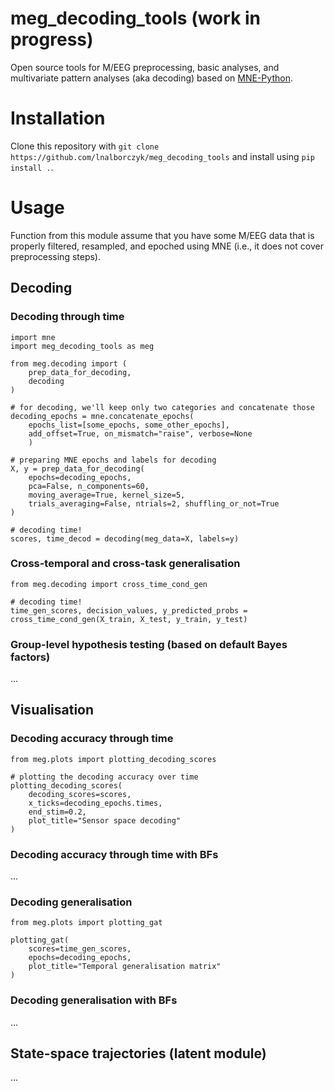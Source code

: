 # meg_decoding_tools (work in progress)

Open source tools for M/EEG preprocessing, basic analyses, and multivariate pattern analyses (aka decoding) based on [MNE-Python](https://mne.tools/stable/index.html).

# Installation

<!--

Clone this repository with `git clone https://github.com/lnalborczyk/meg_decoding_tools` and install using `python setup.py install` or `python setup.py develop` (creating symlinks to the source directory instead of installing locally).

Or install directly from Github with `pip install git+https://github.com/lnalborczyk/meg_decoding_tools.git``.

-->

Clone this repository with `git clone https://github.com/lnalborczyk/meg_decoding_tools` and install using `pip install .`.

# Usage

Function from this module assume that you have some M/EEG data that is properly filtered, resampled, and epoched using MNE (i.e., it does not cover preprocessing steps).

## Decoding

### Decoding through time

```
import mne
import meg_decoding_tools as meg

from meg.decoding import (
    prep_data_for_decoding,
    decoding
)

# for decoding, we'll keep only two categories and concatenate those
decoding_epochs = mne.concatenate_epochs(
    epochs_list=[some_epochs, some_other_epochs],
    add_offset=True, on_mismatch="raise", verbose=None
    )

# preparing MNE epochs and labels for decoding
X, y = prep_data_for_decoding(
    epochs=decoding_epochs,
    pca=False, n_components=60,
    moving_average=True, kernel_size=5,
    trials_averaging=False, ntrials=2, shuffling_or_not=True
)

# decoding time!
scores, time_decod = decoding(meg_data=X, labels=y)
```

### Cross-temporal and cross-task generalisation

```
from meg.decoding import cross_time_cond_gen

# decoding time!
time_gen_scores, decision_values, y_predicted_probs = cross_time_cond_gen(X_train, X_test, y_train, y_test)
```

### Group-level hypothesis testing (based on default Bayes factors)

...

## Visualisation

### Decoding accuracy through time

```
from meg.plots import plotting_decoding_scores

# plotting the decoding accuracy over time
plotting_decoding_scores(
    decoding_scores=scores,
    x_ticks=decoding_epochs.times,
    end_stim=0.2,
    plot_title="Sensor space decoding"
)
```

### Decoding accuracy through time with BFs

...

### Decoding generalisation

```
from meg.plots import plotting_gat

plotting_gat(
    scores=time_gen_scores,
    epochs=decoding_epochs,
    plot_title="Temporal generalisation matrix"
)
```

### Decoding generalisation with BFs

...

## State-space trajectories (latent module)

...
